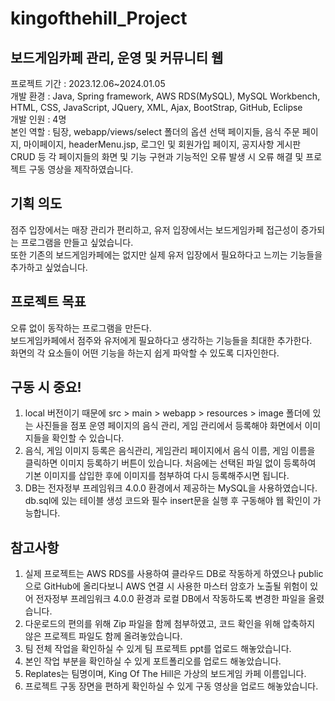 # kingofthehill_Project

## 보드게임카페 관리, 운영 및 커뮤니티 웹
프로젝트 기간 : 2023.12.06~2024.01.05  
개발 환경 : Java, Spring framework, AWS RDS(MySQL), MySQL Workbench, HTML, CSS, JavaScript, JQuery, XML, Ajax, BootStrap, GitHub, Eclipse  
개발 인원 : 4명  
본인 역할 : 팀장, webapp/views/select 폴더의 옵션 선택 페이지들, 음식 주문 페이지, 마이페이지, headerMenu.jsp, 로그인 및 회원가입 페이지, 공지사항 게시판 CRUD 등 각 페이지들의 화면 및 기능 구현과 기능적인 오류 발생 시 오류 해결 및 프로젝트 구동 영상을 제작하였습니다.  

## 기획 의도
점주 입장에서는 매장 관리가 편리하고, 유저 입장에서는 보드게임카페 접근성이 증가되는 프로그램을 만들고 싶었습니다.  
또한 기존의 보드게임카페에는 없지만 실제 유저 입장에서 필요하다고 느끼는 기능들을 추가하고 싶었습니다.  

## 프로젝트 목표
오류 없이 동작하는 프로그램을 만든다.  
보드게임카페에서 점주와 유저에게 필요하다고 생각하는 기능들을 최대한 추가한다.  
화면의 각 요소들이 어떤 기능을 하는지 쉽게 파악할 수 있도록 디자인한다.  

## 구동 시 중요!
1. local 버전이기 때문에 src > main > webapp > resources > image 폴더에 있는 사진들을 점포 운영 페이지의 음식 관리, 게임 관리에서 등록해야 화면에서 이미지들을 확인할 수 있습니다.  
2. 음식, 게임 이미지 등록은 음식관리, 게임관리 페이지에서 음식 이름, 게임 이름을 클릭하면 이미지 등록하기 버튼이 있습니다. 처음에는 선택된 파일 없이 등록하여 기본 이미지를 삽입한 후에 이미지를 첨부하여 다시 등록해주시면 됩니다.  
3. DB는 전자정부 프레임워크 4.0.0 환경에서 제공하는 MySQL을 사용하였습니다. db.sql에 있는 테이블 생성 코드와 필수 insert문을 실행 후 구동해야 웹 확인이 가능합니다.  

## 참고사항
1. 실제 프로젝트는 AWS RDS를 사용하여 클라우드 DB로 작동하게 하였으나 public으로 GitHub에 올리다보니 AWS 연결 시 사용한 마스터 암호가 노출될 위험이 있어 전자정부 프레임워크 4.0.0 환경과 로컬 DB에서 작동하도록 변경한 파일을 올렸습니다.  
2. 다운로드의 편의를 위해 Zip 파일을 함께 첨부하였고, 코드 확인을 위해 압축하지 않은 프로젝트 파일도 함께 올려놓았습니다.  
3. 팀 전체 작업을 확인하실 수 있게 팀 프로젝트 ppt를 업로드 해놓았습니다.  
4. 본인 작업 부분을 확인하실 수 있게 포트폴리오를 업로드 해놓았습니다.  
5. Replates는 팀명이며, King Of The Hill은 가상의 보드게임 카페 이름입니다.  
6. 프로젝트 구동 장면을 편하게 확인하실 수 있게 구동 영상을 업로드 해놓았습니다.  
